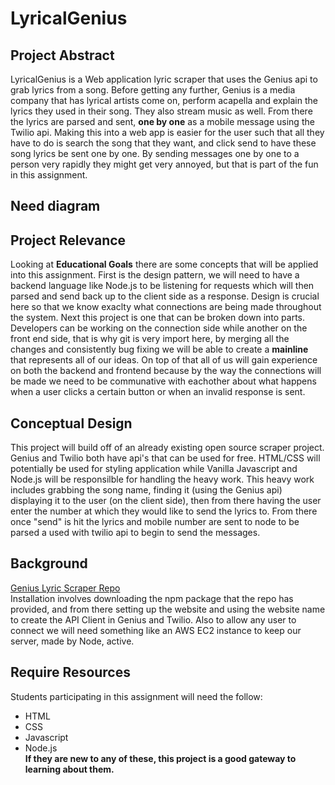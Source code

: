 # LyricalGenius

## Project Abstract
LyricalGenius is a Web application lyric scraper that uses the Genius api to grab lyrics from a song. Before getting any further, Genius is a media company that
has lyrical artists come on, perform acapella and explain the lyrics they used in their song. They also stream music as well. From there the lyrics are parsed and
sent, **one by one** as a mobile message using the Twilio api. Making this into a web app is easier for the user such that all they have to do is search the song 
that they want, and click send to have these song lyrics be sent one by one. By sending messages one by one to a person very rapidly they might get very annoyed,
but that is part of the fun in this assignment.
## Need diagram

## Project Relevance
Looking at **Educational Goals** there are some concepts that will be applied into this assignment. First is the design pattern, we will need to have a backend 
language like Node.js to be listening for requests which will then parsed and send back up to the client side as a response. Design is crucial here so that we know 
exaclty what connections are being made throughout the system. Next this project is one that can be broken down into parts. Developers can be working on the connection
side while another on the front end side, that is why git is very import here, by merging all the changes and consistently bug fixing we will be able to create a 
**mainline** that represents all of our ideas. On top of that all of us will gain experience on both the backend and frontend because by the way the connections 
will be made we need to be communative with eachother about what happens when a user clicks a certain button or when an invalid response is sent. 

##  Conceptual Design
This project will build off of an already existing open source scraper project. Genius and Twilio both have api's that can be used for free. HTML/CSS will potentially be used for styling 
application while Vanilla Javascript and Node.js will be responsilble for handling the heavy work. This heavy work includes grabbing the song name, finding it (using the
Genius api) displaying it to the user (on the client side), then from there having the user enter the number at which they would like to send the lyrics to. From there once "send" is hit the 
lyrics and mobile number are sent to node to be parsed a used with twilio api to begin to send the messages. 

##  Background
<a href="https://github.com/farshed/genius-lyrics-api#types">Genius Lyric Scraper Repo</a>
<br>
Installation involves downloading the npm package that the repo has provided, and from there setting up the website
and using the website name to create the API Client in Genius and Twilio. Also to allow any user to connect we will 
need something like an AWS EC2 instance to keep our server, made by Node, active.

## Require Resources
Students participating in this assignment will need the follow:
 *  HTML
 *  CSS
 *  Javascript
 *  Node.js<br>
**If they are new to any of these, this project is a good gateway to learning about them.**

